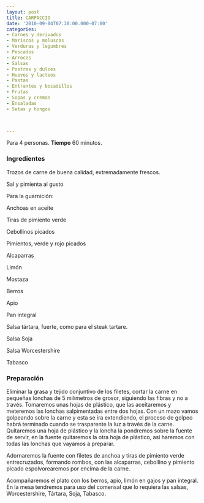 ```yaml
---
layout: post
title: CARPACCIO
date: '2010-09-04T07:30:00.000-07:00'
categories:
- Carnes y derivados
- Mariscos y moluscos
- Verduras y legumbres
- Pescados
- Arroces
- Salsas
- Postres y dulces
- Huevos y lacteos
- Pastas
- Entrantes y bocadillos
- Frutas
- Sopas y cremas
- Ensaladas
- Setas y hongos
 


---
```


Para 4 personas.
<b>Tiempo</b> 60 minutos.

<h3>Ingredientes</h3>

Trozos de carne de buena calidad, extremadamente frescos.

Sal y pimienta al gusto

Para la guarnición:

Anchoas en aceite

Tiras de pimiento verde

Cebollinos picados

Pimientos, verde y rojo picados

Alcaparras

Limón

Mostaza

Berros

Apio

Pan integral

Salsa tártara, fuerte, como para el steak tartare.

Salsa Soja

Salsa Worcestershire

Tabasco

<h3>Preparación</h3>

Eliminar la grasa y tejido conjuntivo de los filetes, cortar la carne en pequeñas lonchas de 5 milímetros de grosor, siguiendo las fibras y no a través. Tomaremos unas hojas de plástico, que las aceitaremos y meteremos las lonchas salpimentadas entre dos hojas. Con un mazo vamos golpeando sobre la carne y esta se ira extendiendo, el proceso de golpeo habrá terminado cuando se trasparente la luz a través de la carne. Quitaremos una hoja de plástico y la loncha la pondremos sobre la fuente de servir, en la fuente quitaremos la otra hoja de plástico, así haremos con todas las lonchas que vayamos a preparar.

Adornaremos la fuente con filetes de anchoa y tiras de pimiento verde entrecruzados, formando rombos, con las alcaparras, cebollino y pimiento picado espolvorearemos por encima de la carne.

Acompañaremos el plato con los berros, apio, limón en gajos y pan integral. En la mesa tendremos para uso del comensal que lo requiera las salsas, Worcestershire, Tártara, Soja, Tabasco.

